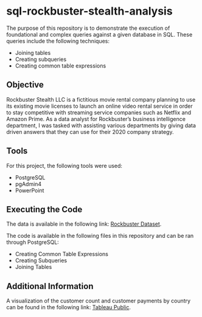 # sql-rockbuster-stealth-analysis
The purpose of this repository is to demonstrate the execution of foundational and complex 
queries against a given database in SQL. These queries include the following techniques:
- Joining tables
- Creating subqueries
- Creating common table expressions

## Objective
Rockbuster Stealth LLC is a fictitious movie rental company planning to use its existing movie licenses to launch an online video rental service in order to stay 
competitive with streaming service companies such as Netflix and Amazon Prime.
As a data analyst for Rockbuster’s business intelligence department, I was tasked with assisting various departments by giving data driven answers that they can use for 
their 2020 company strategy. 

## Tools
For this project, the following tools were used:
- PostgreSQL
- pgAdmin4
- PowerPoint

## Executing the Code
The data is available in the following link: [Rockbuster Dataset](http://www.postgresqltutorial.com/wp-content/uploads/2019/05/dvdrental.zip).

The code is available in the following files in this repository and can be ran through PostgreSQL:
- Creating Common Table Expressions
- Creating Subqueries
- Joining Tables

## Additional Information
A visualization of the customer count and customer payments by country can be found in the following link: [Tableau Public](https://public.tableau.com/app/profile/ana.renahan/viz/CustomerCountandCustomerPaymentsbyCountry/MAPCustomerCountandPayment).

